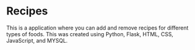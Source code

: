 # Recipes

This is a application where you can add and remove recipes for different types of foods. This was created using Python, Flask, HTML, CSS, JavaScript, and MYSQL.
